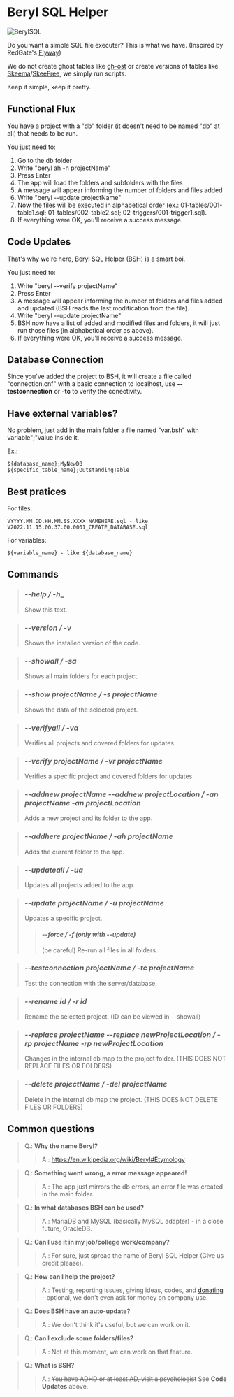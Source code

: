 # Beryl SQL Helper
![BerylSQL](https://user-images.githubusercontent.com/15248665/201835936-e13f65ff-c267-4569-824d-e30d09769490.png)


Do you want a simple SQL file executer? This is what we have. (Inspired by RedGate's [Flyway](https://flywaydb.org/))

We do not create ghost tables like [gh-ost](https://github.com/github/gh-ost) or create versions of tables like [Skeema](https://www.skeema.io/)/[SkeeFree](https://github.com/github/gh-mysql-tools/tree/master/skeefree), we simply run scripts.

Keep it simple, keep it pretty.

## Functional Flux
You have a project with a "db" folder (it doesn't need to be named "db" at all) that needs to be run.

You just need to:
1. Go to the db folder
2. Write "beryl ah -n projectName"
3. Press Enter
4. The app will load the folders and subfolders with the files
5. A message will appear informing the number of folders and files added
6. Write "beryl --update projectName"
7. Now the files will be executed in alphabetical order (ex.: 01-tables/001-table1.sql; 01-tables/002-table2.sql; 02-triggers/001-trigger1.sql).
8. If everything were OK, you'll receive a success message.

## Code Updates
That's why we're here, Beryl SQL Helper (BSH) is a smart boi.

You just need to:
1. Write "beryl --verify projectName"
2. Press Enter
3. A message will appear informing the number of folders and files added and updated (BSH reads the last modification from the file).
4. Write "beryl --update projectName"
5. BSH now have a list of added and modified files and folders, it will just run those files (in alphabetical order as above).
6. If everything were OK, you'll receive a success message.

## Database Connection
Since you've added the project to BSH, it will create a file called "connection.cnf" with a basic connection to localhost, use __--testconnection__ or __-tc__ to verify the conectivity.

## Have external variables?
No problem, just add in the main folder a file named "var.bsh" with variable";"value inside it.

Ex.:

    ${database_name};MyNewDB
    ${specific_table_name};OutstandingTable
    
## Best pratices
For files: 

    VYYYY.MM.DD.HH.MM.SS.XXXX_NAMEHERE.sql - like V2022.11.15.00.37.00.0001_CREATE_DATABASE.sql

For variables:

    ${variable_name} - like ${database_name}

## Commands

> ### ___--help / -h____
> Show this text.

> ### ___--version / -v___
> Shows the installed version of the code.

> ### ___--showall / -sa___
> Shows all main folders for each project.

> ### ___--show projectName / -s projectName___
> Shows the data of the selected project.

> ### ___--verifyall / -va___
> Verifies all projects and covered folders for updates.

> ### ___--verify projectName / -vr projectName___
> Verifies a specific project and covered folders for updates.

> ### ___--addnew projectName --addnew projectLocation / -an projectName -an projectLocation___
> Adds a new project and its folder to the app.

> ### ___--addhere projectName / -ah projectName___
> Adds the current folder to the app.

> ### ___--updateall / -ua___
> Updates all projects added to the app.

> ### ___--update projectName / -u projectName___
> Updates a specific project.
> 
>> #### ___--force / -f (only with --update)___
>> (be careful) Re-run all files in all folders. 

> ### ___--testconnection projectName / -tc projectName___
> Test the connection with the server/database.

> ### ___--rename id / -r id___
> Rename the selected project. (ID can be viewed in --showall)

> ### ___--replace projectName --replace newProjectLocation / -rp projectName -rp newProjectLocation___
> Changes in the internal db map to the project folder. (THIS DOES NOT REPLACE FILES OR FOLDERS)

> ### ___--delete projectName / -del projectName___
> Delete in the internal db map the project. (THIS DOES NOT DELETE FILES OR FOLDERS)


## Common questions
> Q.: **Why the name Beryl?**
>> A.: https://en.wikipedia.org/wiki/Beryl#Etymology

> Q.: **Something went wrong, a error message appeared!**
>> A.: The app just mirrors the db errors, an error file was created in the main folder.

> Q.: **In what databases BSH can be used?**
>> A.: MariaDB and MySQL (basically MySQL adapter) - in a close future, OracleDB.

> Q.: **Can I use it in my job/college work/company?**
>> A.: For sure, just spread the name of Beryl SQL Helper (Give us credit please).

> Q.: **How can I help the project?**
>> A.: Testing, reporting issues, giving ideas, codes, and [donating](https://ko-fi.com/mrGlasses) - optional, we don't even ask for money on company use.

> Q.: **Does BSH have an auto-update?**
>> A.: We don't think it's useful, but we can work on it.

> Q.: **Can I exclude some folders/files?**
>> A.: Not at this moment, we can work on that feature.

> Q.: **What is BSH?**
>> A.: ~~You have ADHD or at least AD, visit a psychologist~~ See __Code Updates__ above.
